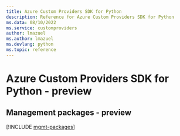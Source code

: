 ```yaml
---
title: Azure Custom Providers SDK for Python
description: Reference for Azure Custom Providers SDK for Python
ms.data: 08/10/2022
ms.service: customproviders
author: lmazuel
ms.author: lmazuel
ms.devlang: python
ms.topic: reference
---
```

# Azure Custom Providers SDK for Python - preview

## Management packages - preview
[!INCLUDE [mgmt-packages](custom-providers-mgmt-index.md)]